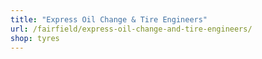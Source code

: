 ```yaml
---
title: "Express Oil Change & Tire Engineers"
url: /fairfield/express-oil-change-and-tire-engineers/
shop: tyres
---
```

